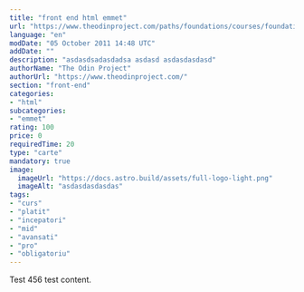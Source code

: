 ```yaml
---
title: "front end html emmet"
url: "https://www.theodinproject.com/paths/foundations/courses/foundations/lessons/how-does-the-web-work"
language: "en"
modDate: "05 October 2011 14:48 UTC"
addDate: ""
description: "asdasdsadasdadsa asdasd asdasdasdasd"
authorName: "The Odin Project"
authorUrl: "https://www.theodinproject.com/"
section: "front-end"
categories:
- "html"
subcategories:
- "emmet"
rating: 100
price: 0
requiredTime: 20
type: "carte"
mandatory: true
image:
  imageUrl: "https://docs.astro.build/assets/full-logo-light.png"
  imageAlt: "asdasdasdasdas"
tags:
- "curs"
- "platit"
- "incepatori"
- "mid"
- "avansati"
- "pro"
- "obligatoriu"
---
```


Test 456 test content.
